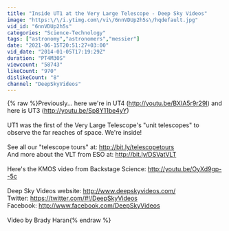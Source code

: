 ```yaml
---
title: "Inside UT1 at the Very Large Telescope - Deep Sky Videos"
image: "https:\/\/i.ytimg.com\/vi\/6nnVDUp2h5s\/hqdefault.jpg"
vid_id: "6nnVDUp2h5s"
categories: "Science-Technology"
tags: ["astronomy","astronomers","messier"]
date: "2021-06-15T20:51:27+03:00"
vid_date: "2014-01-05T17:19:29Z"
duration: "PT4M30S"
viewcount: "58743"
likeCount: "970"
dislikeCount: "8"
channel: "DeepSkyVideos"
---
```

{% raw %}Previously... here we're in UT4 (<a rel="nofollow" target="blank" href="http://youtu.be/BXIA5r9r29I)">http://youtu.be/BXIA5r9r29I)</a> and here is UT3 (<a rel="nofollow" target="blank" href="http://youtu.be/Sp8Y11be4yY)">http://youtu.be/Sp8Y11be4yY)</a><br /><br />UT1 was the first of the Very Large Telescope's &quot;unit telescopes&quot; to observe the far reaches of space. We're inside!<br /><br />See all our &quot;telescope tours&quot; at: <a rel="nofollow" target="blank" href="http://bit.ly/telescopetours">http://bit.ly/telescopetours</a><br />And more about the VLT from ESO at: <a rel="nofollow" target="blank" href="http://bit.ly/DSVatVLT">http://bit.ly/DSVatVLT</a><br /><br />Here's the KMOS video from Backstage Science: <a rel="nofollow" target="blank" href="http://youtu.be/OyXd9gp--5c">http://youtu.be/OyXd9gp--5c</a><br /><br />Deep Sky Videos website: <a rel="nofollow" target="blank" href="http://www.deepskyvideos.com/">http://www.deepskyvideos.com/</a><br />Twitter: <a rel="nofollow" target="blank" href="https://twitter.com/#!/DeepSkyVideos">https://twitter.com/#!/DeepSkyVideos</a><br />Facebook: <a rel="nofollow" target="blank" href="http://www.facebook.com/DeepSkyVideos">http://www.facebook.com/DeepSkyVideos</a><br /><br />Video by Brady Haran{% endraw %}
